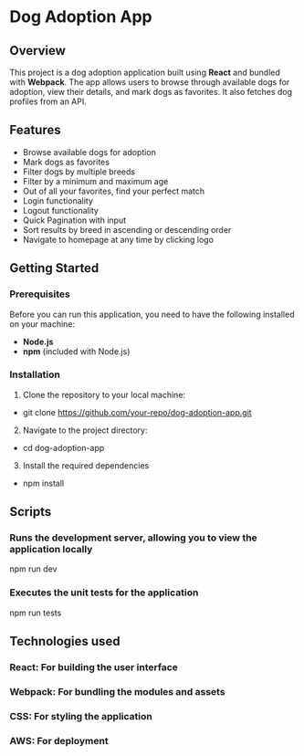 # Dog Adoption App

## Overview
This project is a dog adoption application built using **React** and bundled with **Webpack**. The app allows users to browse through available dogs for adoption, view their details, and mark dogs as favorites. It also fetches dog profiles from an API.

## Features
- Browse available dogs for adoption
- Mark dogs as favorites
- Filter dogs by multiple breeds
- Filter by a minimum and maximum age
- Out of all your favorites, find your perfect match
- Login functionality
- Logout functionality
- Quick Pagination with input
- Sort results by breed in ascending or descending order
- Navigate to homepage at any time by clicking logo

## Getting Started

### Prerequisites
Before you can run this application, you need to have the following installed on your machine:
- **Node.js**
- **npm** (included with Node.js)

### Installation
1. Clone the repository to your local machine:
- git clone https://github.com/your-repo/dog-adoption-app.git

2. Navigate to the project directory:
- cd dog-adoption-app

3. Install the required dependencies 
- npm install


## Scripts

### Runs the development server, allowing you to view the application locally
npm run dev

### Executes the unit tests for the application
npm run tests

## Technologies used

### React: For building the user interface
### Webpack: For bundling the modules and assets
### CSS: For styling the application
### AWS: For deployment
